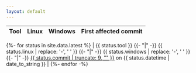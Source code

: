 ```yaml
---
layout: default
---
```


| Tool | Linux | Windows | First affected commit |
|-----:|:-----:|:-------:|:----------------------|
{%- for status in site.data.latest %}
| {{ status.tool }}
{{- "|" -}}
<span class="status-{{ status.linux }}">{{ status.linux | replace: '-', ' ' }}</span>
{{- "|" -}}
<span class="status-{{ status.windows }}">{{ status.windows | replace: '-', ' ' }}</span>
{{- "|" -}}
<a href="https://github.com/rust-lang/rust/commits/{{ status.commit }}">{{ status.commit | truncate: 9, "" }}</a> on <date datetime="{{ status.datetime }}">{{ status.datetime | date_to_string }}</date> |
{%- endfor -%}

